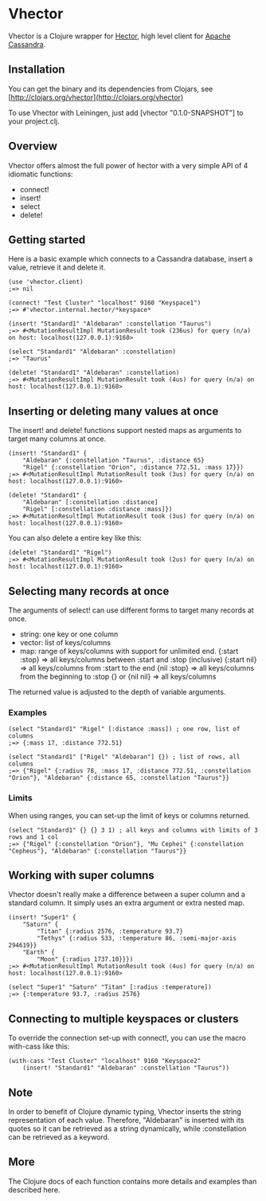 Vhector
=======

Vhector is a Clojure wrapper for [Hector](https://github.com/rantav/hector), 
high level client for [Apache Cassandra](http://cassandra.apache.org/).

Installation
------------

You can get the binary and its dependencies from Clojars, see [http://clojars.org/vhector](http://clojars.org/vhector)

To use Vhector with Leiningen, just add [vhector "0.1.0-SNAPSHOT"] to your project.clj.

Overview
--------

Vhector offers almost the full power of hector with a very simple API of 4 idiomatic functions:

* connect!
* insert! 
* select 
* delete!

Getting started
---------------

Here is a basic example which connects to a Cassandra database, insert a value, retrieve it and delete it.

    (use 'vhector.client)
    ;=> nil
    
    (connect! "Test Cluster" "localhost" 9160 "Keyspace1")
    ;=> #'vhector.internal.hector/*keyspace*
    
    (insert! "Standard1" "Aldebaran" :constellation "Taurus")
    ;=> #<MutationResultImpl MutationResult took (236us) for query (n/a) on host: localhost(127.0.0.1):9160>
    
    (select "Standard1" "Aldebaran" :constellation)
    ;=> "Taurus"

    (delete! "Standard1" "Aldebaran" :constellation)
    ;=> #<MutationResultImpl MutationResult took (4us) for query (n/a) on host: localhost(127.0.0.1):9160>


Inserting or deleting many values at once
-----------------------------------------

The insert! and delete! functions support nested maps as arguments to target many columns at once. 

    (insert! "Standard1" {
        "Aldebaran" {:constellation "Taurus", :distance 65}
        "Rigel" {:constellation "Orion", :distance 772.51, :mass 17}})
    ;=> #<MutationResultImpl MutationResult took (3us) for query (n/a) on host: localhost(127.0.0.1):9160>

    (delete! "Standard1" {
        "Aldebaran" [:constellation :distance]
        "Rigel" [:constellation :distance :mass]})
    ;=> #<MutationResultImpl MutationResult took (3us) for query (n/a) on host: localhost(127.0.0.1):9160>

You can also delete a entire key like this:

    (delete! "Standard1" "Rigel")
    ;=> #<MutationResultImpl MutationResult took (2us) for query (n/a) on host: localhost(127.0.0.1):9160>

Selecting many records at once
------------------------------

The arguments of select! can use different forms to target many records at once.

* string: one key or one column
* vector: list of keys/columns
* map: range of keys/columns with support for unlimited end. 
  {:start :stop} => all keys/columns between :start and :stop (inclusive)
  {:start nil} => all keys/columns from :start to the end
  {nil :stop} => all keys/columns from the beginning to :stop
  {} or {nil nil} => all keys/columns

The returned value is adjusted to the depth of variable arguments.

### Examples

    (select "Standard1" "Rigel" [:distance :mass]) ; one row, list of columns
    ;=> {:mass 17, :distance 772.51}

    (select "Standard1" ["Rigel" "Aldebaran"] {}) ; list of rows, all columns
    ;=> {"Rigel" {:radius 78, :mass 17, :distance 772.51, :constellation "Orion"}, "Aldebaran" {:distance 65, :constellation "Taurus"}}

### Limits

When using ranges, you can set-up the limit of keys or columns returned.

    (select "Standard1" {} {} 3 1) ; all keys and columns with limits of 3 rows and 1 col
    ;=> {"Rigel" {:constellation "Orion"}, "Mu Cephei" {:constellation "Cepheus"}, "Aldebaran" {:constellation "Taurus"}}

Working with super columns
--------------------------

Vhector doesn't really make a difference between a super column and a standard column. 
It simply uses an extra argument or extra nested map.

    (insert! "Super1" {
        "Saturn" {
            "Titan" {:radius 2576, :temperature 93.7}
            "Tethys" {:radius 533, :temperature 86, :semi-major-axis 294619}}
        "Earth" {
            "Moon" {:radius 1737.10}}})
    ;=> #<MutationResultImpl MutationResult took (4us) for query (n/a) on host: localhost(127.0.0.1):9160>

    (select "Super1" "Saturn" "Titan" [:radius :temperature])
    ;=> {:temperature 93.7, :radius 2576}

Connecting to multiple keyspaces or clusters
--------------------------------------------

To override the connection set-up with connect!, you can use the macro with-cass like this:

    (with-cass "Test Cluster" "localhost" 9160 "Keyspace2"
        (insert! "Standard1" "Aldebaran" :constellation "Taurus"))
        
Note
----

In order to benefit of Clojure dynamic typing, Vhector inserts the string representation of each value.
Therefore, "Aldebaran" is inserted with its quotes so it can be retrieved as a string dynamically,
while :constellation can be retrieved as a keyword.

More
----

The Clojure docs of each function contains more details and examples than described here. 
